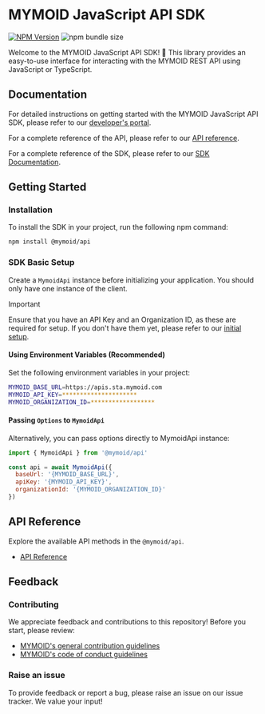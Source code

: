 # MYMOID JavaScript API SDK

[![NPM Version](https://img.shields.io/npm/v/@mymoid/api)](https://www.npmjs.com/package/@mymoid/api)
![npm bundle size](https://img.shields.io/bundlephobia/min/@mymoid/api)

Welcome to the MYMOID JavaScript API SDK! 🎉 This library provides an easy-to-use interface for interacting with the MYMOID REST API using JavaScript or TypeScript.

## Documentation

For detailed instructions on getting started with the MYMOID JavaScript API SDK, please refer to our [developer's portal](https://developers.mymoid.com).

For a complete reference of the API, please refer to our [API reference](https://developers.mymoid.com/api-reference).

For a complete reference of the SDK, please refer to our [SDK Documentation](https://mymoid.github.io/mymoid-js/api/).

## Getting Started

### Installation

To install the SDK in your project, run the following npm command:

```sh
npm install @mymoid/api
```

### SDK Basic Setup

Create a `MymoidApi` instance before initializing your application. You should only have one instance of the client.

> [!IMPORTANT]
> Ensure that you have an API Key and an Organization ID, as these are required for setup. If you don't have them yet, please refer to our [initial setup](https://developers.mymoid.com/guides/getting-started#initial-setup).

#### Using Environment Variables (Recommended)

Set the following environment variables in your project:

```sh
MYMOID_BASE_URL=https://apis.sta.mymoid.com
MYMOID_API_KEY=*********************
MYMOID_ORGANIZATION_ID=******************
```

#### Passing `Options` to `MymoidApi`

Alternatively, you can pass options directly to MymoidApi instance:

```js
import { MymoidApi } from '@mymoid/api'

const api = await MymoidApi({
  baseUrl: '{MYMOID_BASE_URL}',
  apiKey: '{MYMOID_API_KEY}',
  organizationId: '{MYMOID_ORGANIZATION_ID}'
})
```

## API Reference

Explore the available API methods in the `@mymoid/api`.

- [API Reference](https://mymoid.github.io/mymoid-js/api)

## Feedback

### Contributing

We appreciate feedback and contributions to this repository! Before you start, please review:

- [MYMOID's general contribution guidelines](https://github.com/mymoid/.github/blob/master/CONTRIBUTING.md)
- [MYMOID's code of conduct guidelines](https://github.com/mymoid/.github/blob/master/CODE_OF_CONDUCT.md)
<!-- - [This repo's contribution guide]() -->

### Raise an issue

To provide feedback or report a bug, please raise an issue on our issue tracker. We value your input!
